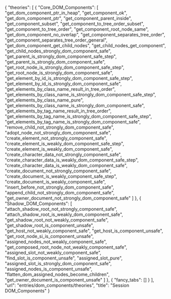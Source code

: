 {
    "theories": [
        {
            "Core_DOM_Components": [
                "get_dom_component_ptr_in_heap",
                "get_component_ok",
                "get_dom_component_ptr",
                "get_component_parent_inside",
                "get_component_subset",
                "get_component_to_tree_order_subset",
                "get_component_to_tree_order",
                "get_component_root_node_same",
                "get_dom_component_no_overlap",
                "get_component_separates_tree_order",
                "get_component_separates_tree_order_general",
                "get_dom_component_get_child_nodes",
                "get_child_nodes_get_component",
                "get_child_nodes_strongly_dom_component_safe",
                "get_parent_is_strongly_dom_component_safe_step",
                "get_parent_is_strongly_dom_component_safe",
                "get_root_node_is_strongly_dom_component_safe_step",
                "get_root_node_is_strongly_dom_component_safe",
                "get_element_by_id_is_strongly_dom_component_safe_step",
                "get_element_by_id_is_strongly_dom_component_safe",
                "get_elements_by_class_name_result_in_tree_order",
                "get_elements_by_class_name_is_strongly_dom_component_safe_step",
                "get_elements_by_class_name_pure",
                "get_elements_by_class_name_is_strongly_dom_component_safe",
                "get_elements_by_tag_name_result_in_tree_order",
                "get_elements_by_tag_name_is_strongly_dom_component_safe_step",
                "get_elements_by_tag_name_is_strongly_dom_component_safe",
                "remove_child_not_strongly_dom_component_safe",
                "adopt_node_not_strongly_dom_component_safe",
                "create_element_not_strongly_component_safe",
                "create_element_is_weakly_dom_component_safe_step",
                "create_element_is_weakly_dom_component_safe",
                "create_character_data_not_strongly_component_safe",
                "create_character_data_is_weakly_dom_component_safe_step",
                "create_character_data_is_weakly_dom_component_safe",
                "create_document_not_strongly_component_safe",
                "create_document_is_weakly_component_safe_step",
                "create_document_is_weakly_component_safe",
                "insert_before_not_strongly_dom_component_safe",
                "append_child_not_strongly_dom_component_safe",
                "get_owner_document_not_strongly_dom_component_safe"
            ]
        },
        {
            "Shadow_DOM_Components": [
                "attach_shadow_root_not_strongly_component_safe",
                "attach_shadow_root_is_weakly_dom_component_safe",
                "get_shadow_root_not_weakly_component_safe",
                "get_shadow_root_is_component_unsafe",
                "get_host_not_weakly_component_safe",
                "get_host_is_component_unsafe",
                "get_root_node_si_is_component_unsafe",
                "assigned_nodes_not_weakly_component_safe",
                "get_composed_root_node_not_weakly_component_safe",
                "assigned_slot_not_weakly_component_safe",
                "find_slot_is_component_unsafe",
                "assigned_slot_pure",
                "assigned_slot_is_strongly_dom_component_safe",
                "assigned_nodes_is_component_unsafe",
                "flatten_dom_assigned_nodes_become_children",
                "get_owner_document_is_component_unsafe"
            ]
        },
        {
            "fancy_tabs": []
        }
    ],
    "url": "entries/dom_components/theories",
    "title": "Session DOM_Components"
}